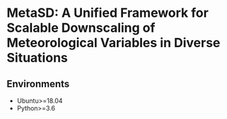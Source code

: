 # MetaSD: A Unified Framework for Scalable Downscaling of Meteorological Variables in Diverse Situations

## Environments
- Ubuntu>=18.04
- Python>=3.6
